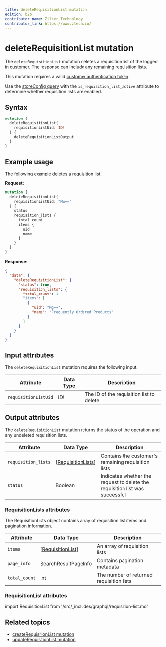 ```yaml
---
title: deleteRequisitionList mutation
edition: b2b
contributor_name: Zilker Technology
contributor_link: https://www.ztech.io/
---
```


# deleteRequisitionList mutation

The `deleteRequisitionList` mutation deletes a requisition list of the logged in customer. The response can include any remaining requisition lists.

This mutation requires a valid [customer authentication token](../../../customer/mutations/generate-token.md).

<InlineAlert variant="info" slots="text" />

Use the [storeConfig query](../../../../schema/store/queries/store-config.md) with the `is_requisition_list_active` attribute to determine whether requisition lists are enabled.

## Syntax

```graphql
mutation {
  deleteRequisitionList(
    requisitionListUid: ID!
  ) {
    deleteRequisitionListOutput
  }
}
```

## Example usage

The following example deletes a requisition list.

**Request:**

```graphql
mutation {
  deleteRequisitionList(
    requisitionListUid: "Mw=="
  ) {
    status
    requisition_lists {
      total_count
      items {
        uid
        name
      }
    }
  }
}
```

**Response:**

```json
{
  "data": {
    "deleteRequisitionList": {
      "status": true,
      "requisition_lists": {
        "total_count": 1
        "items": [
          {
            "uid": "Mg==",
            "name": "Frequently Ordered Products"
          }
        ]
      }
    }
  }
}
```

## Input attributes

The `deleteRequisitionList` mutation requires the following input.

Attribute |  Data Type | Description
--- | --- | ---
`requisitionListUid` | ID! | The ID of the requisition list to delete

## Output attributes

The `deleteRequisitionList` mutation returns the status of the operation and any undeleted requisition lists.

Attribute |  Data Type | Description
--- | --- | ---
`requisition_lists` | [[RequisitionLists](#requisitionlists-attributes)] | Contains the customer's remaining requisition lists
`status` | Boolean | Indicates whether the request to delete the requisition list was successful

### RequisitionLists attributes

The RequisitionLists object contains array of requisition list items and pagination information.

Attribute |  Data Type | Description
--- | --- | ---
`items` | [[RequisitionList](#requisitionlists-attributes)] | An array of requisition lists
`page_info` | SearchResultPageInfo | Contains pagination metadata
`total_count` | Int | The number of returned requisition lists

### RequisitionList attributes

import RequisitionList from '/src/_includes/graphql/requisition-list.md'

<RequisitionList />

## Related topics

*  [createRequisitionList mutation](create.md)
*  [updateRequisitionList mutation](update.md)
